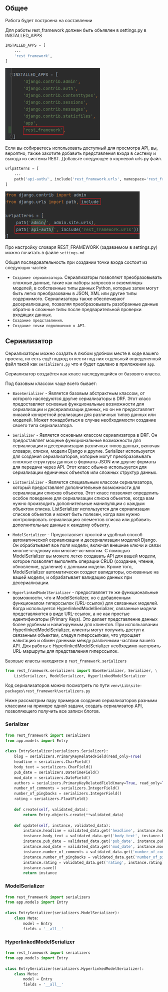 ## Общее

Работа будет построена на составлении 


Для работы rest_framework должен быть объявлен в settings.py в INSTALLED_APPS
```python
INSTALLED_APPS = [
    ...
    'rest_framework',
]
```
![img.png](img.png)

Если вы собираетесь использовать доступный для просмотра API, вы, вероятно, также захотите добавить представления входа 
в систему и выхода из системы REST. Добавьте следующее в корневой urls.py файл. 

```python
urlpatterns = [
    ...
    path('api-auth/', include('rest_framework.urls', namespace='rest_framework'))
]
```

![img_1.png](img_1.png)

Про настройку словаря REST_FRAMEWORK (задаваемом в settings.py) можно почитать в файле `settings.md`

Общая последовательность при создании точки входа состоит из следующих частей:
* `Создание сериализатора`. Сериализаторы позволяют преобразовывать сложные данные, такие как наборы запросов и экземпляры моделей, 
в собственные типы данных Python, которые затем могут быть легко преобразованы в JSON, XML или другие типы содержимого. 
Сериализаторы также обеспечивают десериализацию, позволяя преобразовывать разобранные данные обратно в сложные типы после 
предварительной проверки входящих данных.
* `Создание представления`.
* `Создание точки подключения к API`.

## Сериализатор

Сериализаторы можно создать в любом удобном месте в коде вашего проекта, но есть ещё подход отнести под них отдельный
определенный файл такой как `serializers.py` что и будет сделано в приложении `app`.

Сериализатор создаётся как класс наследующийся от базового класса. 

Под базовым классом чаще всего бывает:

* `BaseSerializer` - Является базовым абстрактным классом, от которого наследуются другие сериализаторы в DRF.
Этот класс предоставляет основные функциональные возможности для сериализации и десериализации данных, но он не предоставляет 
никакой конкретной реализации для различных типов данных или моделей. Может понадобиться в случае необходимости 
создание своего типа сериализатора. 


* `Serializer` - Является основным классом сериализатора в DRF. Он предоставляет мощные функциональные возможности для 
сериализации и десериализации различных типов данных, включая словари, списки, модели Django и другие.
Serializer используется для создания сериализаторов, которые могут преобразовывать сложные структуры данных в форматы JSON 
или другие форматы для передачи через API.
Этот класс обычно используется для сериализации единичных объектов или сложных структур данных.


* `ListSerializer` - Является специальным классом сериализатора, который предоставляет дополнительные возможности для сериализации списков объектов.
Этот класс позволяет определить особое поведение для сериализации списка объектов, когда вам нужно производить дополнительные манипуляции с каждым объектом списка.
ListSerializer используется для сериализации списков объектов и может быть полезен, когда вам нужно контролировать сериализацию 
элементов списка или добавить дополнительные данные к каждому объекту.


* `ModelSerializer` - Предоставляет простой и удобный способ автоматической сериализации и десериализации моделей Django.
Он обрабатывает все поля модели, включая внешние ключи и связи многие-к-одному или многие-ко-многим.
С помощью ModelSerializer вы можете легко создавать API для вашей модели, которое позволяет выполнять операции CRUD 
(создание, чтение, обновление, удаление) с данными модели.
Кроме того, ModelSerializer автоматически создает валидаторы, основанные на вашей модели, и обрабатывает валидацию данных при десериализации.


* `HyperlinkedModelSerializer` - предоставляет те же функциональные возможности, что и ModelSerializer, но с 
добавленным функционалом гиперссылок (URL-ссылок) для связанных моделей.
Когда используется HyperlinkedModelSerializer, связанные модели представляются в виде URL-ссылок, а не как простые идентификаторы (Primary Keys). 
Это делает представление данных более удобным и навигируемым для клиентов.
При использовании HyperlinkedModelSerializer, клиенты могут получить доступ к связанным объектам, следуя гиперссылкам, 
что упрощает навигацию и обмен данными между различными частями вашего API.
Для работы с HyperlinkedModelSerializer необходимо настроить URL-маршруты для представления гиперссылок.


Базовые классы находятся в `rest_framework.serializers`
```python
from rest_framework.serializers import BaseSerializer, Serializer, \
    ListSerializer, ModelSerializer, HyperlinkedModelSerializer
```

Код сериализаторов можно посмотреть по пути `venv\Lib\site-packages\rest_framework\serializers.py`

Ниже рассмотрим пару примеров создания сериализаторов разными классами на примере одной задачи, создать сериализатор API,
позволяющего получить все записи блогов.

### Serializer

```python
from rest_framework import serializers
from app.models import Entry

class EntrySerializer(serializers.Serializer):
    blog = serializers.PrimaryKeyRelatedField(read_only=True)
    headline = serializers.CharField()
    body_text = serializers.CharField()
    pub_date = serializers.DateTimeField()
    mod_date = serializers.DateField()
    authors = serializers.PrimaryKeyRelatedField(many=True, read_only=True)
    number_of_comments = serializers.IntegerField()
    number_of_pingbacks = serializers.IntegerField()
    rating = serializers.FloatField()

    def create(self, validated_data):
        return Entry.objects.create(**validated_data)

    def update(self, instance, validated_data):
        instance.headline = validated_data.get('headline', instance.headline)
        instance.body_text = validated_data.get('body_text', instance.body_text)
        instance.pub_date = validated_data.get('pub_date', instance.pub_date)
        instance.mod_date = validated_data.get('mod_date', instance.mod_date)
        instance.number_of_comments = validated_data.get('number_of_comments', instance.number_of_comments)
        instance.number_of_pingbacks = validated_data.get('number_of_pingbacks', instance.number_of_pingbacks)
        instance.rating = validated_data.get('rating', instance.rating)
        instance.save()
        return instance
```


### ModelSerializer

```python
from rest_framework import serializers
from app.models import Entry

class EntrySerializer(serializers.ModelSerializer):
    class Meta:
        model = Entry
        fields = '__all__'
```

### HyperlinkedModelSerializer

```python
from rest_framework import serializers
from app.models import Entry

class EntrySerializer(serializers.HyperlinkedModelSerializer):
    class Meta:
        model = Entry
        fields = '__all__'
```